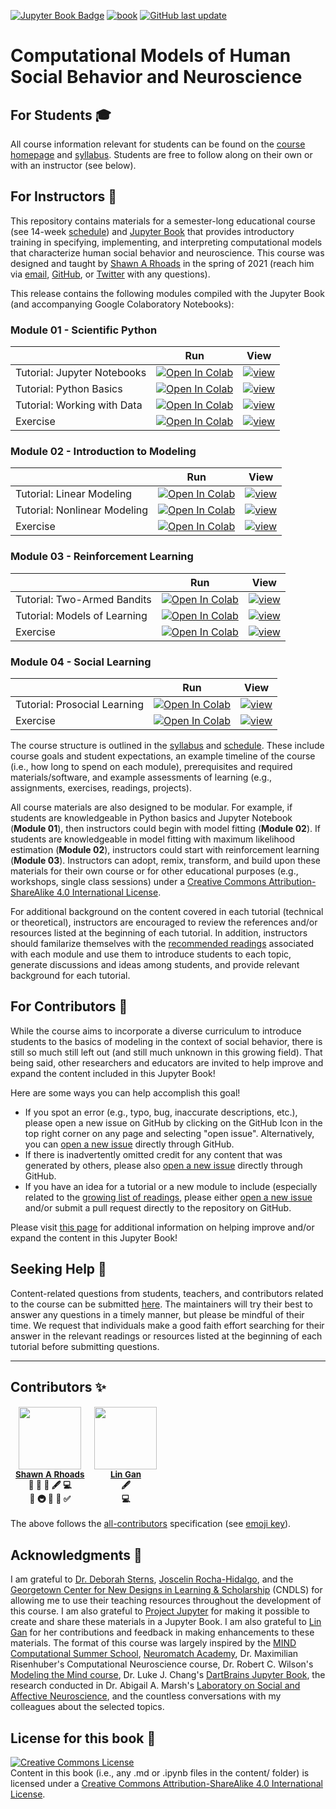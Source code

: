 <a target="_blank" rel="noopener noreferrer" href="https://shawnrhoads.github.io/gu-psyc-347">![Jupyter Book Badge](https://jupyterbook.org/badge.svg)</a> <a target="_blank" rel="noopener noreferrer" href="https://github.com/shawnrhoads/gu-psyc-347/actions/workflows/deploy-book.yml">![book](https://github.com/shawnrhoads/gu-psyc-347/actions/workflows/deploy-book.yml/badge.svg)</a> <a target="_blank" rel="noopener noreferrer" href="https://github.com/shawnrhoads/gu-psyc-347">![GitHub last update](https://img.shields.io/github/last-commit/shawnrhoads/gu-psyc-347?color=blue&label=last%20update)</a>

# Computational Models of Human Social Behavior and Neuroscience

## For Students 🎓

All course information relevant for students can be found on the <a target="_blank" rel="noopener noreferrer" href="https://shawnrhoads.github.io/gu-psyc-347">course homepage</a> and <a target="_blank" rel="noopener noreferrer" href="https://shawnrhoads.github.io/gu-psyc-347/module-00-00_Syllabus.html">syllabus</a>. Students are free to follow along on their own or with an instructor (see below).

## For Instructors 🍎

This repository contains materials for a semester-long educational course (see 14-week <a target="_blank" rel="noopener noreferrer" href="https://shawnrhoads.github.io/gu-psyc-347/module-00-01_Course-Schedule.html">schedule</a>) and <a target="_blank" rel="noopener noreferrer" href="https://shawnrhoads.github.io/gu-psyc-347">Jupyter Book</a> that provides introductory training in specifying, implementing, and interpreting computational models that characterize human social behavior and neuroscience. This course was designed and taught by <a target="_blank" rel="noopener noreferrer" href="https://shawnrhoads.github.io">Shawn A Rhoads</a> in the spring of 2021 (reach him via <a target="_blank" rel="noopener noreferrer" href="mailto:sr1209(at)georgetown(dot)edu">email</a>, <a target="_blank" rel="noopener noreferrer" href="https://github.com/shawnrhoads">GitHub</a>, or <a target="_blank" rel="noopener noreferrer" href="https://twitter.com/ShawnRhoads56">Twitter</a> with any questions).

This release contains the following modules compiled with the Jupyter Book (and accompanying Google Colaboratory Notebooks): 

### Module 01 - Scientific Python

|   |  Run  |  View  |
| - | :---: | :----: |
| Tutorial: Jupyter Notebooks | <a target="_blank" rel="noopener noreferrer" href="https://colab.research.google.com/github/shawnrhoads/gu-psyc-347/blob/master/docs/module-01-00_Jupyter-Notebooks-Colab.ipynb">![Open In Colab](https://colab.research.google.com/assets/colab-badge.svg)</a> | <a target="_blank" rel="noopener noreferrer" href="https://shawnrhoads.github.io/gu-psyc-347/module-01-00_Jupyter-Notebooks.html">![view](https://jupyterbook.org/badge.svg)</a> |
| Tutorial: Python Basics | <a target="_blank" rel="noopener noreferrer" href="https://colab.research.google.com/github/shawnrhoads/gu-psyc-347/blob/master/docs/module-01-01_Intro-to-Python.ipynb">![Open In Colab](https://colab.research.google.com/assets/colab-badge.svg)</a> | <a target="_blank" rel="noopener noreferrer" href="https://shawnrhoads.github.io/gu-psyc-347/module-01-01_Intro-to-Python.html">![view](https://jupyterbook.org/badge.svg)</a> |
| Tutorial: Working with Data | <a target="_blank" rel="noopener noreferrer" href="https://colab.research.google.com/github/shawnrhoads/gu-psyc-347/blob/master/docs/module-01-02_Working-with-Data.ipynb">![Open In Colab](https://colab.research.google.com/assets/colab-badge.svg)</a> | <a target="_blank" rel="noopener noreferrer" href="https://shawnrhoads.github.io/gu-psyc-347/module-01-02_Working-with-Data.html">![view](https://jupyterbook.org/badge.svg)</a> |
| Exercise | <a target="_blank" rel="noopener noreferrer" href="https://colab.research.google.com/github/shawnrhoads/gu-psyc-347/blob/master/docs/module-01-03_Python-Exercises.ipynb">![Open In Colab](https://colab.research.google.com/assets/colab-badge.svg)</a> | <a target="_blank" rel="noopener noreferrer" href="https://shawnrhoads.github.io/gu-psyc-347/module-01-03_Python-Exercises.html">![view](https://jupyterbook.org/badge.svg)</a> |

### Module 02 - Introduction to Modeling

|   |  Run  |  View  |
| - | :---: | :----: |
| Tutorial: Linear Modeling | <a target="_blank" rel="noopener noreferrer" href="https://colab.research.google.com/github/shawnrhoads/gu-psyc-347/blob/master/docs/module-02-00_Linear-Modeling.ipynb">![Open In Colab](https://colab.research.google.com/assets/colab-badge.svg)</a> | <a target="_blank" rel="noopener noreferrer" href="https://shawnrhoads.github.io/gu-psyc-347/module-02-00_Linear-Modeling.html">![view](https://jupyterbook.org/badge.svg)</a> |
| Tutorial: Nonlinear Modeling | <a target="_blank" rel="noopener noreferrer" href="https://colab.research.google.com/github/shawnrhoads/gu-psyc-347/blob/master/docs/module-02-01_Nonlinear-Modeling.ipynb">![Open In Colab](https://colab.research.google.com/assets/colab-badge.svg)</a> | <a target="_blank" rel="noopener noreferrer" href="https://shawnrhoads.github.io/gu-psyc-347/module-02-01_Nonlinear-Modeling.html">![view](https://jupyterbook.org/badge.svg)</a> |
| Exercise | <a target="_blank" rel="noopener noreferrer" href="https://colab.research.google.com/github/shawnrhoads/gu-psyc-347/blob/master/docs/module-02-02_Modeling-Exercises.ipynb">![Open In Colab](https://colab.research.google.com/assets/colab-badge.svg)</a> | <a target="_blank" rel="noopener noreferrer" href="https://shawnrhoads.github.io/gu-psyc-347/module-02-02_Modeling-Exercises.html">![view](https://jupyterbook.org/badge.svg)</a> |

### Module 03 - Reinforcement Learning

|   |  Run  |  View  |
| - | :---: | :----: |
| Tutorial: Two-Armed Bandits | <a target="_blank" rel="noopener noreferrer" href="https://colab.research.google.com/github/shawnrhoads/gu-psyc-347/blob/master/docs/module-03-00_Two-Armed-Bandit.ipynb">![Open In Colab](https://colab.research.google.com/assets/colab-badge.svg)</a> | <a target="_blank" rel="noopener noreferrer" href="https://shawnrhoads.github.io/gu-psyc-347/module-03-00_Two-Armed-Bandit.html">![view](https://jupyterbook.org/badge.svg)</a> |
| Tutorial: Models of Learning | <a target="_blank" rel="noopener noreferrer" href="https://colab.research.google.com/github/shawnrhoads/gu-psyc-347/blob/master/docs/module-03-01_Models-of-Learning.ipynb">![Open In Colab](https://colab.research.google.com/assets/colab-badge.svg)</a> | <a target="_blank" rel="noopener noreferrer" href="https://shawnrhoads.github.io/gu-psyc-347/module-03-01_Models-of-Learning.html">![view](https://jupyterbook.org/badge.svg)</a> |
| Exercise | <a target="_blank" rel="noopener noreferrer" href="https://colab.research.google.com/github/shawnrhoads/gu-psyc-347/blob/master/docs/module-03-02_RL-Exercises.ipynb">![Open In Colab](https://colab.research.google.com/assets/colab-badge.svg)</a> | <a target="_blank" rel="noopener noreferrer" href="https://shawnrhoads.github.io/gu-psyc-347/module-03-02_RL-Exercises.html">![view](https://jupyterbook.org/badge.svg)</a> |

### Module 04 - Social Learning

|   |  Run  |  View  |
| - | :---: | :----: |
| Tutorial: Prosocial Learning | <a target="_blank" rel="noopener noreferrer" href="https://colab.research.google.com/github/shawnrhoads/gu-psyc-347/blob/master/docs/module-04-00_Social-Learning.ipynb">![Open In Colab](https://colab.research.google.com/assets/colab-badge.svg)</a> | <a target="_blank" rel="noopener noreferrer" href="https://shawnrhoads.github.io/gu-psyc-347/module-04-00_Social-Learning.html">![view](https://jupyterbook.org/badge.svg)</a> |
| Exercise | <a target="_blank" rel="noopener noreferrer" href="https://colab.research.google.com/github/shawnrhoads/gu-psyc-347/blob/master/docs/module-04-01_Prosocial-RL-Exercises.ipynb">![Open In Colab](https://colab.research.google.com/assets/colab-badge.svg)</a> | <a target="_blank" rel="noopener noreferrer" href="https://shawnrhoads.github.io/gu-psyc-347/module-04-01_Prosocial-RL-Exercises.html">![view](https://jupyterbook.org/badge.svg)</a> |

The course structure is outlined in the <a target="_blank" rel="noopener noreferrer" href="https://shawnrhoads.github.io/gu-psyc-347/module-00-00_Syllabus.html">syllabus</a> and <a target="_blank" rel="noopener noreferrer" href="https://shawnrhoads.github.io/gu-psyc-347/module-00-01_Course-Schedule.html">schedule</a>. These include course goals and student expectations, an example timeline of the course (i.e., how long to spend on each module), prerequisites and required materials/software, and example assessments of learning (e.g., assignments, exercises, readings, projects).

All course materials are also designed to be modular. For example, if students are knowledgeable in Python basics and Jupyter Notebook (**Module 01**), then instructors could begin with model fitting (**Module 02**). If students are knowledgeable in model fitting with maximum likelihood estimation (**Module 02**), instructors could start with reinforcement learning (**Module 03**). Instructors can adopt, remix, transform, and build upon these materials for their own course or for other educational purposes (e.g., workshops, single class sessions) under a <a rel="license" target="_blank" rel="noopener noreferrer" href="http://creativecommons.org/licenses/by-sa/4.0/">Creative Commons Attribution-ShareAlike 4.0 International License</a>.

For additional background on the content covered in each tutorial (technical or theoretical), instructors are encouraged to review the references and/or resources listed at the beginning of each tutorial. In addition, instructors should familarize themselves with the <a target="_blank" rel="noopener noreferrer" href="https://shawnrhoads.github.io/gu-psyc-347/module-00-03_Reading-List.html">recommended readings</a> associated with each module and use them to introduce students to each topic, generate discussions and ideas among students, and provide relevant background for each tutorial. 

## For Contributors 🤝

While the course aims to incorporate a diverse curriculum to introduce students to the basics of modeling in the context of social behavior, there is still so much still left out (and still much unknown in this growing field). That being said, other researchers and educators are invited to help improve and expand the content included in this Jupyter Book!

Here are some ways you can help accomplish this goal!
- If you spot an error (e.g., typo, bug, inaccurate descriptions, etc.), please open a new issue on GitHub by clicking on the GitHub Icon in the top right corner on any page and selecting "open issue". Alternatively, you can <a target="_blank" rel="noopener noreferrer" href="https://github.com/shawnrhoads/gu-psyc-347/issues/new?labels=bug&template=issue-template.yml">open a new issue</a> directly through GitHub.
- If there is inadvertently omitted credit for any content that was generated by others, please also <a target="_blank" rel="noopener noreferrer" href="https://github.com/shawnrhoads/gu-psyc-347/issues/new?labels=enhancement&template=enhancement-template.yml">open a new issue</a> directly through GitHub.
- If you have an idea for a tutorial or a new module to include (especially related to the <a target="_blank" rel="noopener noreferrer" href="https://shawnrhoads.github.io/gu-psyc-347/module-00-03_Reading-List.html">growing list of readings</a>, please either <a target="_blank" rel="noopener noreferrer" href="https://github.com/shawnrhoads/gu-psyc-347/issues/new?labels=enhancement&template=enhancement-template.yml">open a new issue</a> and/or submit a pull request directly to the repository on GitHub.

Please visit <a target="_blank" rel="noopener noreferrer" href="https://shawnrhoads.github.io/gu-psyc-347/module-00-06_Contributing.html">this page</a> for additional information on helping improve and/or expand the content in this Jupyter Book!

## Seeking Help 🔎

Content-related questions from students, teachers, and contributors related to the course can be submitted <a rel="license" target="_blank" rel="noopener noreferrer" href="https://github.com/shawnrhoads/gu-psyc-347/issues/new?labels=question&template=question-template.yml">here</a>. The maintainers will try their best to answer any questions in a timely manner, but please be mindful of their time. We request that individuals make a good faith effort searching for their answer in the relevant readings or resources listed at the beginning of each tutorial before submitting questions.

<hr>

## Contributors ✨

<table role="table" style="margin: 0px auto;">
    <thead role="rowgroup">
        <tr role="row">
            <td align="center" role="columnheader"><a target="_blank" rel="noopener noreferrer" href="https://shawnrhoads.github.io/"><img src="https://avatars3.githubusercontent.com/u/24925845" width="100px;" alt=""/></a><br /><sub><a target="_blank" rel="noopener noreferrer" href="https://github.com/shawnrhoads/gu-psyc-347/commits?author=shawnrhoads"><b>Shawn A Rhoads</b></a><br/><b title="Design">🎨</a> <b title="Data">🔣</a> <b title="Documentation">📖</a> <b title="Content">🖋</a> <b title="Code">💻</a><br><b title="Ideas">🤔</a> <b title="Infrastructure">🚇</a> <b title="Maintenance">🚧</a> <b title="Reviewer">👀</a> <b title="Tutorials">✅</a></sub></td>
            <td align="center" role="columnheader"><a target="_blank" rel="noopener noreferrer" href="https://github.com/gllg4009"><img src="https://avatars3.githubusercontent.com/u/63081264" width="100px;" alt=""/></a><br /><sub><a target="_blank" rel="noopener noreferrer" href="https://github.com/shawnrhoads/gu-psyc-347/commits?author=gllg4009"><b>Lin Gan</b></a><br/><b title="Content">🖋</a><br><b title="Code">💻</a></sub></td>
        </tr>
        </thead>
</table>

The above follows the <a target="blank" rel="noopener noreferrer" href="https://github.com/all-contributors/all-contributors">all-contributors</a> specification (see <a target="_blank" rel="noopener noreferrer" href="https://allcontributors.org/docs/en/emoji-key">emoji key</a>).

## Acknowledgments 🙏
I am grateful to <a target="_blank" rel="noopener noreferrer" href="https://deborahstearns.blogspot.com/">Dr. Deborah Sterns</a>, <a target="_blank" rel="noopener noreferrer" href="https://www.joscelinrocha.com/">Joscelin Rocha-Hidalgo</a>, and the <a target="_blank" rel="noopener noreferrer" href="https://cndls.georgetown.edu/">Georgetown Center for New Designs in Learning & Scholarship</a> (CNDLS) for allowing me to use their teaching resources throughout the development of this course. I am also grateful to <a target="_blank" rel="noopener noreferrer" href="https://jupyter.org/">Project Jupyter</a> for making it possible to create and share these materials in a Jupyter Book. I am also grateful to <a target="_blank" rel="noopener noreferrer" href="https://github.com/gllg4009">Lin Gan</a> for her contributions and feedback in making enhancements to these materials. The format of this course was largely inspired by the <a target="_blank" rel="noopener noreferrer" href="https://mindsummerschool.org/">MIND Computational Summer School</a>, <a target="_blank" rel="noopener noreferrer" href="https://academy.neuromatch.io/">Neuromatch Academy</a>, Dr. Maximilian Risenhuber's Computational Neuroscience course, Dr. Robert C. Wilson's <a target="_blank" rel="noopener noreferrer" href="http://u.arizona.edu/~bob/web_NSCS344/">Modeling the Mind course</a>, Dr. Luke J. Chang's <a target="_blank" rel="noopener noreferrer" href="https://dartbrains.org">DartBrains Jupyter Book</a>, the research conducted in Dr. Abigail A. Marsh's <a target="_blank" rel="noopener noreferrer" href="https://aamarsh.wordpress.com/lab/">Laboratory on Social and Affective Neuroscience</a>, and the countless conversations with my colleagues about the selected topics.

## License for this book 🎫
<a rel="license" target="_blank" rel="noopener noreferrer" href="http://creativecommons.org/licenses/by-sa/4.0/"><img alt="Creative Commons License" style="border-width:0" src="https://i.creativecommons.org/l/by-sa/4.0/88x31.png" /></a><br />
Content in this book (i.e., any .md or .ipynb files in the content/ folder) is licensed under a <a rel="license" target="_blank" rel="noopener noreferrer" href="http://creativecommons.org/licenses/by-sa/4.0/">Creative Commons Attribution-ShareAlike 4.0 International License</a>.